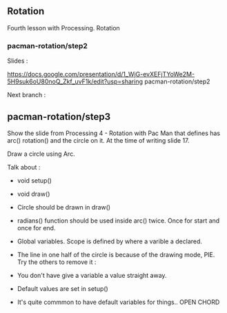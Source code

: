 Rotation
------------------

Fourth lesson with Processing.  Rotation
### pacman-rotation/step2

Slides : 

https://docs.google.com/presentation/d/1_WjG-evXEFjTYoWe2M-5H9suk6oU80noQ_Zkf_uvF1k/edit?usp=sharing
pacman-rotation/step2
 
Next branch :

pacman-rotation/step3
---

Show the slide from Processing 4 - Rotation with Pac Man that defines has arc() rotation() and the circle on it.
At the time of writing slide 17.

Draw a circle using Arc.

Talk about :

- void setup()
- void draw()

- Circle should be drawn in draw()

- radians() function should be used inside arc() twice.  Once for start and once for end.

- Global variables.  Scope is defined by where a varible a declared.
- The line in one half of the circle is because of the drawing mode, PIE.  Try the others to remove it :
- You don't have give a variable a value straight away.

- Default values are set in setup()
- It's quite commmon to have default variables for things..
	OPEN
	CHORD

	
